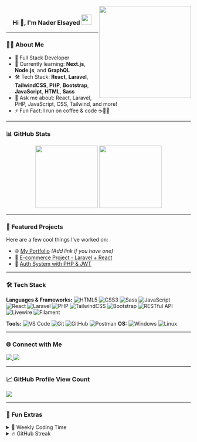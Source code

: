 <img width="250" align="right" src="https://c.tenor.com/_DOBjnGspYAAAAAM/code-coding.gif">

<h3 align="center">
  Hi 👋, I'm Nader Elsayed
  <img src="https://media.giphy.com/media/hvRJCLFzcasrR4ia7z/giphy.gif" width="28">
</h3>



---

### 👨‍💻 About Me
- 🏢 Full Stack Developer
- 🌱 Currently learning: **Next.js**, **Node.js**, and **GraphQL**
- 🛠️ Tech Stack: **React**, **Laravel**, **TailwindCSS**, **PHP**, **Bootstrap**, **JavaScript**, **HTML**, **Sass**
- 💬 Ask me about: React, Laravel, PHP, JavaScript, CSS, Tailwind, and more!
- ⚡ Fun Fact: I run on coffee & code ☕👨‍💻

---

### 📊 GitHub Stats

<p align="center">
  <img src="https://github-readme-stats.vercel.app/api?username=naderelsayedd&show_icons=true&theme=radical" height="170"/>
  <img src="https://github-readme-stats.vercel.app/api/top-langs/?username=naderelsayedd&layout=compact&theme=radical" height="170"/>
</p>

---

### 🚀 Featured Projects
Here are a few cool things I’ve worked on:
- 🌐 [My Portfolio](#) *(Add link if you have one)*
- 💼 [E-commerce Project - Laravel + React](#)
- 🔐 [Auth System with PHP & JWT](#)

---

### 🛠 Tech Stack

**Languages & Frameworks:**
![HTML5](https://img.shields.io/badge/html5-%23E34F26.svg?style=for-the-badge&logo=html5&logoColor=white)
![CSS3](https://img.shields.io/badge/css3-%231572B6.svg?style=for-the-badge&logo=css3&logoColor=white)
![Sass](https://img.shields.io/badge/Sass-CC6699.svg?style=for-the-badge&logo=Sass&logoColor=white)
![JavaScript](https://img.shields.io/badge/javascript-%23323330.svg?style=for-the-badge&logo=javascript&logoColor=%23F7DF1E)
![React](https://img.shields.io/badge/React-%2300d8ff.svg?style=for-the-badge&logo=React&logoColor=white)
![Laravel](https://img.shields.io/badge/laravel-%23FF2D20.svg?style=for-the-badge&logo=laravel&logoColor=white)
![PHP](https://img.shields.io/badge/php-%23777BB4.svg?style=for-the-badge&logo=php&logoColor=white)
![TailwindCSS](https://img.shields.io/badge/Tailwind_CSS-38B2AC?style=for-the-badge&logo=tailwind-css&logoColor=white)
![Bootstrap](https://img.shields.io/badge/bootstrap-%238511FA.svg?style=for-the-badge&logo=bootstrap&logoColor=white)
![RESTful API](https://img.shields.io/badge/RESTful%20API-%2300ADD8.svg?style=for-the-badge&logo=api&logoColor=white)
![Livewire](https://img.shields.io/badge/Livewire-%23F72C2C.svg?style=for-the-badge&logo=laravel&logoColor=white)
![Filament](https://img.shields.io/badge/Filament-%237B2FF2.svg?style=for-the-badge&logo=data&logoColor=white)



**Tools:**
![VS Code](https://img.shields.io/badge/Visual%20Studio%20Code-0078d7.svg?style=for-the-badge&logo=visual-studio-code&logoColor=white)
![Git](https://img.shields.io/badge/git-%23F05033.svg?style=for-the-badge&logo=git&logoColor=white)
![GitHub](https://img.shields.io/badge/github-%23121011.svg?style=for-the-badge&logo=github&logoColor=white)
![Postman](https://img.shields.io/badge/Postman-FF6C37?style=for-the-badge&logo=postman&logoColor=white)
**OS:**
![Windows](https://img.shields.io/badge/Windows%2011-%230079d5.svg?style=for-the-badge&logo=Windows%2011&logoColor=white)
![Linux](https://img.shields.io/badge/Linux-FCC624?style=for-the-badge&logo=linux&logoColor=black)

---

### 🌐 Connect with Me
<a href="https://www.linkedin.com/in/nader-elsayed-6664ba1a5/" target="_blank">
  <img src="https://img.shields.io/badge/-LinkedIn-0077B5?style=for-the-badge&logo=linkedin&logoColor=white"/>
</a>
<a href="https://www.facebook.com/engNaderSayed" target="_blank">
  <img src="https://img.shields.io/badge/-Facebook-1877F2?style=for-the-badge&logo=facebook&logoColor=white"/>
</a>

---

### 📈 GitHub Profile View Count
<a href="https://komarev.com/ghpvc/?username=naderelsayedd&style=for-the-badge">
  <img src="https://komarev.com/ghpvc/?username=naderelsayedd&style=for-the-badge">
</a>

---

### 🎯 Fun Extras

<details>
  <summary>📅 Weekly Coding Time</summary>
  <img src="https://github-readme-activity-graph.vercel.app/graph?username=naderelsayedd&theme=rogue" />
</details>

<details>
  <summary>🔥 GitHub Streak</summary>
  <img src="https://github-readme-streak-stats.herokuapp.com/?user=naderelsayedd&theme=radical" />
</details>
